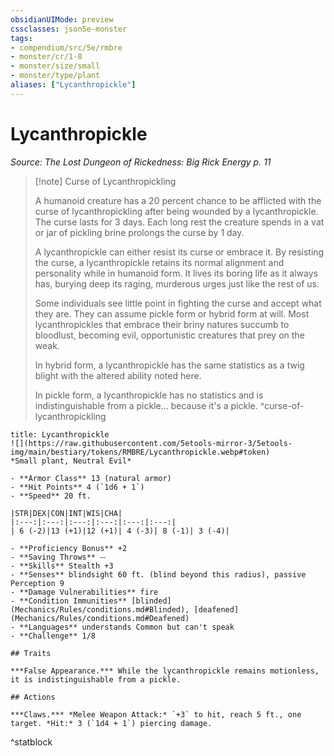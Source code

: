```yaml
---
obsidianUIMode: preview
cssclasses: json5e-monster
tags:
- compendium/src/5e/rmbre
- monster/cr/1-8
- monster/size/small
- monster/type/plant
aliases: ["Lycanthropickle"]
---
```

# Lycanthropickle
*Source: The Lost Dungeon of Rickedness: Big Rick Energy p. 11*  

> [!note] Curse of Lycanthropickling
> 
> A humanoid creature has a 20 percent chance to be afflicted with the curse of lycanthropickling after being wounded by a lycanthropickle. The curse lasts for 3 days. Each long rest the creature spends in a vat or jar of pickling brine prolongs the curse by 1 day.
> 
> A lycanthropickle can either resist its curse or embrace it. By resisting the curse, a lycanthropickle retains its normal alignment and personality while in humanoid form. It lives its boring life as it always has, burying deep its raging, murderous urges just like the rest of us.
> 
> Some individuals see little point in fighting the curse and accept what they are. They can assume pickle form or hybrid form at will. Most lycanthropickles that embrace their briny natures succumb to bloodlust, becoming evil, opportunistic creatures that prey on the weak.
> 
> In hybrid form, a lycanthropickle has the same statistics as a twig blight with the altered ability noted here.
> 
> In pickle form, a lycanthropickle has no statistics and is indistinguishable from a pickle... because it's a pickle.
^curse-of-lycanthropickling

```ad-statblock
title: Lycanthropickle
![](https://raw.githubusercontent.com/5etools-mirror-3/5etools-img/main/bestiary/tokens/RMBRE/Lycanthropickle.webp#token)
*Small plant, Neutral Evil*

- **Armor Class** 13 (natural armor)
- **Hit Points** 4 (`1d6 + 1`)
- **Speed** 20 ft.

|STR|DEX|CON|INT|WIS|CHA|
|:---:|:---:|:---:|:---:|:---:|:---:|
| 6 (-2)|13 (+1)|12 (+1)| 4 (-3)| 8 (-1)| 3 (-4)|

- **Proficiency Bonus** +2
- **Saving Throws** ⏤
- **Skills** Stealth +3
- **Senses** blindsight 60 ft. (blind beyond this radius), passive Perception 9
- **Damage Vulnerabilities** fire
- **Condition Immunities** [blinded](Mechanics/Rules/conditions.md#Blinded), [deafened](Mechanics/Rules/conditions.md#Deafened)
- **Languages** understands Common but can't speak
- **Challenge** 1/8

## Traits

***False Appearance.*** While the lycanthropickle remains motionless, it is indistinguishable from a pickle.

## Actions

***Claws.*** *Melee Weapon Attack:* `+3` to hit, reach 5 ft., one target. *Hit:* 3 (`1d4 + 1`) piercing damage.
```
^statblock